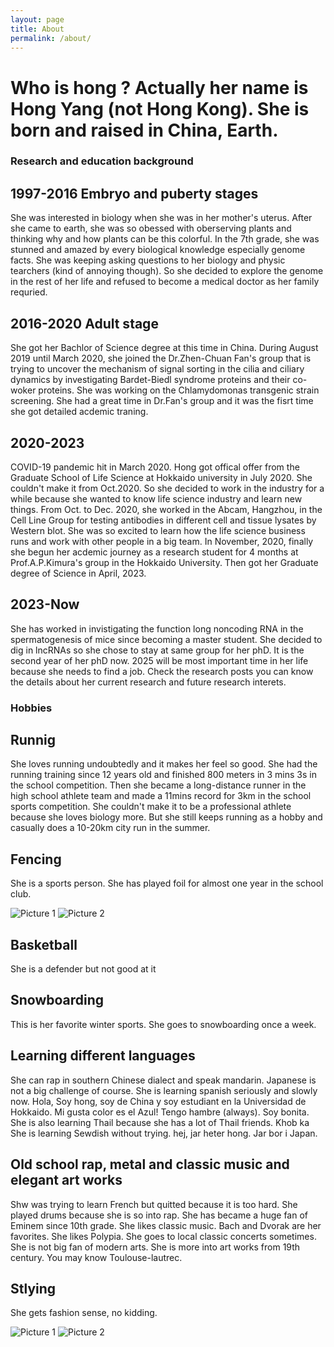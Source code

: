 ```yaml
---
layout: page
title: About
permalink: /about/
---
```

# Who is hong ? Actually her name is Hong Yang (not Hong Kong). She is born and raised in China, Earth.
### Research and education background
## 1997-2016 Embryo and puberty stages 
She was interested in biology when she was in her mother's uterus. 
After she came to earth, she was so obessed with oberserving plants and thinking why and how plants can be this colorful. 
In the 7th grade, she was stunned and amazed by every biological knowledge especially genome facts. She was keeping asking questions to her biology and physic tearchers (kind of annoying though). 
So she decided to explore the genome in the rest of her life and refused to become a medical doctor as her family requried. 
## 2016-2020 Adult stage
She got her Bachlor of Science degree at this time in China. During August 2019 until March 2020, she joined the Dr.Zhen-Chuan Fan's group that is trying to uncover the mechanism of signal sorting in the  cilia and ciliary dynamics by investigating Bardet-Biedl syndrome proteins and their co-woker proteins.
She was working on the Chlamydomonas transgenic strain screening. She had a great time in Dr.Fan's group and it was the fisrt time she got detailed acdemic traning.
## 2020-2023
COVID-19 pandemic hit in March 2020. Hong got offical offer from the Graduate School of Life Science at Hokkaido university in July 2020.
She couldn't make it from Oct.2020. So she decided to work in the industry for a while because she wanted to know life science industry and learn new things. 
From Oct. to Dec. 2020, she worked in the Abcam, Hangzhou, in the Cell Line Group for testing antibodies in different cell and tissue lysates by Western blot. 
She was so excited to learn how the life science business runs and work with other people in a big team.
In November, 2020, finally she begun her acdemic journey as a research student for 4 months at Prof.A.P.Kimura's group in the Hokkaido University. Then got her Graduate degree of Science in April, 2023.
## 2023-Now
She has worked in invistigating the function long noncoding RNA in the spermatogenesis of mice since becoming a master student. She decided to dig in lncRNAs so she chose to stay at same group for her phD. 
It is the second year of her phD now. 2025 will be most important time in her life because she needs to find a job. Check the research posts you can know the details about her current research and future research interets.

### Hobbies
## Runnig
She loves running undoubtedly and it makes her feel so good. She had the running training since 12 years old and finished 800 meters in 3 mins 3s in the school competition. 
Then she became a long-distance runner in the high school athlete team and made a 11mins record for 3km in the school sports competition. 
She couldn't make it to be a professional athlete because she loves biology more. But she still keeps running as a hobby and casually does a 10-20km city run in the summer.
## Fencing
She is a sports person. She has played foil for almost one year in the school club. 
<!-- Only include these images for this blog -->
<div class="side-by-side-images">
  <img src="https://raw.githubusercontent.com/CleanYANG/HONG-s-page/main/assets/img/Snow.jpeg" alt="Picture 1">
  <img src="https://raw.githubusercontent.com/CleanYANG/HONG-s-page/main/assets/img/fence.jpg" alt="Picture 2">
</div>

## Basketball
She is a defender but not good at it
## Snowboarding
This is her favorite winter sports. She goes to snowboarding once a week.

## Learning different languages
She can rap in southern Chinese dialect and speak mandarin. Japanese is not a big challenge of course. She is learning spanish seriously and slowly now. 
Hola, Soy hong, soy de China y soy estudiant en la Universidad de Hokkaido. Mi gusta color es el Azul! Tengo hambre (always). Soy bonita.
She is also learning Thail because she has a lot of Thail friends. Khob ka 
She is learning Sewdish without trying. hej, jar heter hong. Jar bor i Japan.
## Old school rap, metal and classic music and elegant art works
Shw was trying to learn French but quitted because  it is too hard.
She played drums because she is so into rap. She has became a huge fan of Eminem since 10th grade. She likes classic music. Bach and Dvorak are her favorites. She likes Polypia.
She goes to local classic concerts sometimes.
She is not big fan of modern arts. She is more into art works from 19th century. You may know Toulouse-lautrec.
## Stlying
She gets fashion sense, no kidding.
<!-- Only include these images for this blog -->
<div class="side-by-side-images">
  <img src="https://raw.githubusercontent.com/CleanYANG/HONG-s-page/main/assets/img/F1.jpeg" alt="Picture 1">
  <img src="https://raw.githubusercontent.com/CleanYANG/HONG-s-page/main/assets/img/F2.jpeg" alt="Picture 2">
</div>